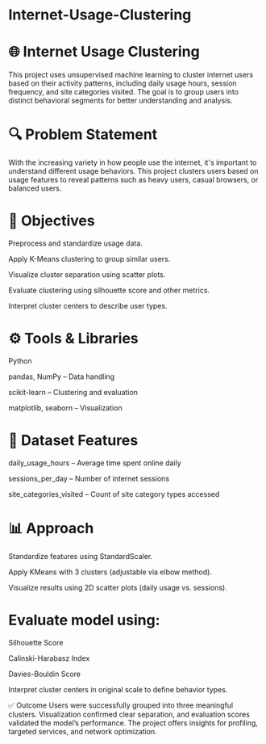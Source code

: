 # Internet-Usage-Clustering
# 🌐 Internet Usage Clustering
This project uses unsupervised machine learning to cluster internet users based on their activity patterns, including daily usage hours, session frequency, and site categories visited. The goal is to group users into distinct behavioral segments for better understanding and analysis.

# 🔍 Problem Statement
With the increasing variety in how people use the internet, it's important to understand different usage behaviors. This project clusters users based on usage features to reveal patterns such as heavy users, casual browsers, or balanced users.

# 🎯 Objectives
Preprocess and standardize usage data.

Apply K-Means clustering to group similar users.

Visualize cluster separation using scatter plots.

Evaluate clustering using silhouette score and other metrics.

Interpret cluster centers to describe user types.

# ⚙️ Tools & Libraries
Python

pandas, NumPy – Data handling

scikit-learn – Clustering and evaluation

matplotlib, seaborn – Visualization

# 📁 Dataset Features
daily_usage_hours – Average time spent online daily

sessions_per_day – Number of internet sessions

site_categories_visited – Count of site category types accessed

# 📊 Approach
Standardize features using StandardScaler.

Apply KMeans with 3 clusters (adjustable via elbow method).

Visualize results using 2D scatter plots (daily usage vs. sessions).

# Evaluate model using:

Silhouette Score

Calinski-Harabasz Index

Davies-Bouldin Score

Interpret cluster centers in original scale to define behavior types.

✅ Outcome
Users were successfully grouped into three meaningful clusters. Visualization confirmed clear separation, and evaluation scores validated the model’s performance. The project offers insights for profiling, targeted services, and network optimization.

